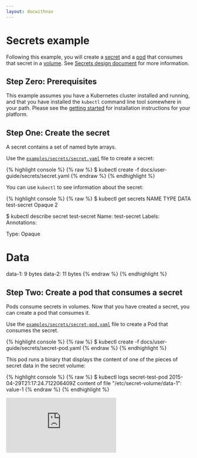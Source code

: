 ```yaml
---
layout: docwithnav
---
```

<!-- BEGIN MUNGE: UNVERSIONED_WARNING -->


<!-- END MUNGE: UNVERSIONED_WARNING -->

# Secrets example

Following this example, you will create a [secret](../secrets.html) and a [pod](../pods.html) that consumes that secret in a [volume](../volumes.html). See [Secrets design document](../../design/secrets.html) for more information. 

## Step Zero: Prerequisites

This example assumes you have a Kubernetes cluster installed and running, and that you have
installed the `kubectl` command line tool somewhere in your path. Please see the [getting
started](../../../docs/getting-started-guides/) for installation instructions for your platform.

## Step One: Create the secret

A secret contains a set of named byte arrays.

Use the [`examples/secrets/secret.yaml`](secret.yaml) file to create a secret:

{% highlight console %}
{% raw %}
$ kubectl create -f docs/user-guide/secrets/secret.yaml
{% endraw %}
{% endhighlight %}

You can use `kubectl` to see information about the secret:

{% highlight console %}
{% raw %}
$ kubectl get secrets
NAME          TYPE      DATA
test-secret   Opaque    2

$ kubectl describe secret test-secret
Name:          test-secret
Labels:        <none>
Annotations:   <none>

Type:   Opaque

Data
====
data-1: 9 bytes
data-2: 11 bytes
{% endraw %}
{% endhighlight %}

## Step Two: Create a pod that consumes a secret

Pods consume secrets in volumes.  Now that you have created a secret, you can create a pod that
consumes it.

Use the [`examples/secrets/secret-pod.yaml`](secret-pod.yaml) file to create a Pod that consumes the secret.

{% highlight console %}
{% raw %}
$ kubectl create -f docs/user-guide/secrets/secret-pod.yaml
{% endraw %}
{% endhighlight %}

This pod runs a binary that displays the content of one of the pieces of secret data in the secret
volume: 

{% highlight console %}
{% raw %}
$ kubectl logs secret-test-pod
2015-04-29T21:17:24.712206409Z content of file "/etc/secret-volume/data-1": value-1
{% endraw %}
{% endhighlight %}


<!-- BEGIN MUNGE: GENERATED_ANALYTICS -->
[![Analytics](https://kubernetes-site.appspot.com/UA-36037335-10/GitHub/docs/user-guide/secrets/README.md?pixel)]()
<!-- END MUNGE: GENERATED_ANALYTICS -->

